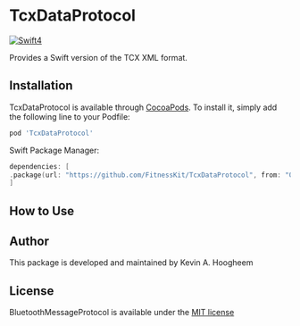 # TcxDataProtocol

[![Swift4](https://img.shields.io/badge/swift4-compatible-4BC51D.svg?style=flat)](https://developer.apple.com/swift)

Provides a Swift version of the TCX XML format.


## Installation

TcxDataProtocol is available through [CocoaPods](http://cocoapods.org). To install it, simply add the following line to your Podfile:

```ruby
pod 'TcxDataProtocol'
```

Swift Package Manager:
```swift
dependencies: [
.package(url: "https://github.com/FitnessKit/TcxDataProtocol", from: "0.1.0")
]
```
## How to Use


## Author

This package is developed and maintained by Kevin A. Hoogheem

## License

BluetoothMessageProtocol is available under the [MIT license](http://opensource.org/licenses/MIT)
